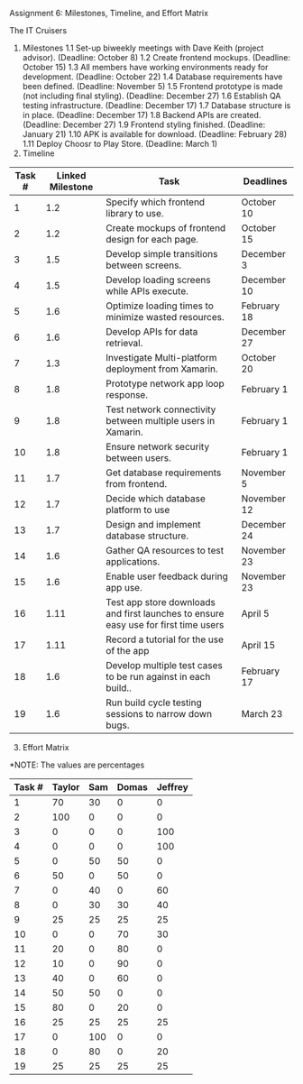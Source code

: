 Assignment 6: Milestones, Timeline, and Effort Matrix

The IT Cruisers

1. Milestones
  1.1 Set-up biweekly meetings with Dave Keith (project advisor). (Deadline: October 8)
  1.2 Create frontend mockups. (Deadline: October 15)
  1.3 All members have working environments ready for development. (Deadline: October 22)
  1.4 Database requirements have been defined. (Deadline: November 5)
  1.5 Frontend prototype is made (not including final styling). (Deadline: December 27)
  1.6 Establish QA testing infrastructure. (Deadline: December 17)
  1.7 Database structure is in place. (Deadline: December 17)
  1.8 Backend APIs are created. (Deadline: December 27)
  1.9 Frontend styling finished. (Deadline: January 21)
  1.10 APK is available for download. (Deadline: February 28)
  1.11 Deploy Choosr to Play Store. (Deadline: March 1)
2. Timeline

| **Task #** | **Linked Milestone** | **Task** | **Deadlines** |
| --- | --- | --- | --- |
| 1 | 1.2 | Specify which frontend library to use. | October 10 |
| 2 | 1.2 | Create mockups of frontend design for each page. | October 15 |
| 3 | 1.5 | Develop simple transitions between screens. | December 3 |
| 4 | 1.5 | Develop loading screens while APIs execute. | December 10 |
| 5 | 1.6 | Optimize loading times to minimize wasted resources. | February 18 |
| 6 | 1.6 | Develop APIs for data retrieval. | December 27 |
| 7 | 1.3 | Investigate Multi-platform deployment from Xamarin. | October 20 |
| 8 | 1.8 | Prototype network app loop response. | February 1 |
| 9 | 1.8 | Test network connectivity between multiple users in Xamarin. | February 1 |
| 10 | 1.8 | Ensure network security between users. | February 1 |
| 11 | 1.7 | Get database requirements from frontend. | November 5 |
| 12 | 1.7 | Decide which database platform to use | November 12 |
| 13 | 1.7 | Design and implement database structure. | December 24 |
| 14 | 1.6 | Gather QA resources to test applications. | November 23 |
| 15 | 1.6 | Enable user feedback during app use. | November 23 |
| 16 | 1.11 | Test app store downloads and first launches to ensure easy use for first time users | April 5 |
| 17 | 1.11 | Record a tutorial for the use of the app | April 15 |
| 18 | 1.6 | Develop multiple test cases to be run against in each build.. | February 17 |
| 19 | 1.6 | Run build cycle testing sessions to narrow down bugs. | March 23 |

3. Effort Matrix

\*NOTE: The values are percentages

| **Task #** | **Taylor** | **Sam** | **Domas** | **Jeffrey** |
| --- | --- | --- | --- | --- |
| 1 | 70 | 30 | 0 | 0 |
| 2 | 100 | 0 | 0 | 0 |
| 3 | 0 | 0 | 0 | 100 |
| 4 | 0 | 0 | 0 | 100 |
| 5 | 0 | 50 | 50 | 0 |
| 6 | 50 | 0 | 50 | 0 |
| 7 | 0 | 40 | 0 | 60 |
| 8 | 0 | 30 | 30 | 40 |
| 9 | 25 | 25 | 25 | 25 |
| 10 | 0 | 0 | 70 | 30 |
| 11 | 20 | 0 | 80 | 0 |
| 12 | 10 | 0 | 90 | 0 |
| 13 | 40 | 0 | 60 | 0 |
| 14 | 50 | 50 | 0 | 0 |
| 15 | 80 | 0 | 20 | 0 |
| 16 | 25 | 25 | 25 | 25 |
| 17 | 0 | 100 | 0 | 0 |
| 18 | 0 | 80 | 0 | 20 |
| 19 | 25 | 25 | 25 | 25 |
